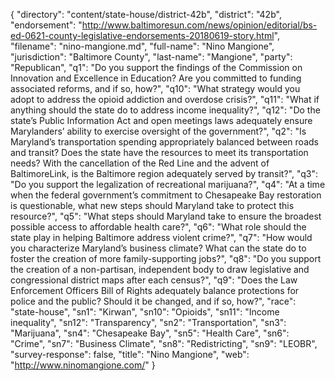 {
  "directory": "content/state-house/district-42b",
  "district": "42b",
  "endorsement": "http://www.baltimoresun.com/news/opinion/editorial/bs-ed-0621-county-legislative-endorsements-20180619-story.html",
  "filename": "nino-mangione.md",
  "full-name": "Nino Mangione",
  "jurisdiction": "Baltimore County",
  "last-name": "Mangione",
  "party": "Republican",
  "q1": "Do you support the findings of the Commission on Innovation and Excellence in Education? Are you committed to funding associated reforms, and if so, how?",
  "q10": "What strategy would you adopt to address the opioid addiction and overdose crisis?",
  "q11": "What if anything should the state do to address income inequality?",
  "q12": "Do the state’s Public Information Act and open meetings laws adequately ensure Marylanders’ ability to exercise oversight of the government?",
  "q2": "Is Maryland’s transportation spending appropriately balanced between roads and transit? Does the state have the resources to meet its transportation needs? With the cancellation of the Red Line and the advent of BaltimoreLink, is the Baltimore region adequately served by transit?",
  "q3": "Do you support the legalization of recreational marijuana?",
  "q4": "At a time when the federal government’s commitment to Chesapeake Bay restoration is questionable, what new steps should Maryland take to protect this resource?",
  "q5": "What steps should Maryland take to ensure the broadest possible access to affordable health care?",
  "q6": "What role should the state play in helping Baltimore address violent crime?",
  "q7": "How would you characterize Maryland’s business climate? What can the state do to foster the creation of more family-supporting jobs?",
  "q8": "Do you support the creation of a non-partisan, independent body to draw legislative and congressional district maps after each census?",
  "q9": "Does the Law Enforcement Officers Bill of Rights adequately balance protections for police and the public? Should it be changed, and if so, how?",
  "race": "state-house",
  "sn1": "Kirwan",
  "sn10": "Opioids",
  "sn11": "Income inequality",
  "sn12": "Transparency",
  "sn2": "Transportation",
  "sn3": "Marijuana",
  "sn4": "Chesapeake Bay",
  "sn5": "Health Care",
  "sn6": "Crime",
  "sn7": "Business Climate",
  "sn8": "Redistricting",
  "sn9": "LEOBR",
  "survey-response": false,
  "title": "Nino Mangione",
  "web": "http://www.ninomangione.com/"
}
